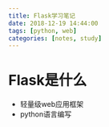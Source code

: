 ```yaml
---
title: Flask学习笔记
date: 2018-12-19 14:44:00
tags: [python, web]
categories: [notes, study]
---
```


# Flask是什么

- 轻量级web应用框架
- python语言编写
